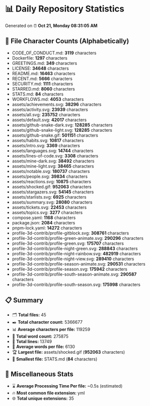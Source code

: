 # 📊 Daily Repository Statistics
Generated on ⏰ **Oct 21, Monday 08:31:05 AM**

## 📂 File Character Counts (Alphabetically)
- CODE_OF_CONDUCT.md: **3119** characters
- Dockerfile: **1297** characters
- GREETINGS.md: **349** characters
- LICENSE: **34648** characters
- README.md: **16463** characters
- RECENT.md: **5666** characters
- SECURITY.md: **1111** characters
- STARRED.md: **8060** characters
- STATS.md: **84** characters
- WORKFLOWS.md: **4053** characters
- assets/achievements.svg: **38296** characters
- assets/activity.svg: **23939** characters
- assets/all.svg: **235752** characters
- assets/default.svg: **42017** characters
- assets/github-snake-dark.svg: **128285** characters
- assets/github-snake-light.svg: **128285** characters
- assets/github-snake.gif: **501151** characters
- assets/habits.svg: **10817** characters
- assets/intro.svg: **3369** characters
- assets/languages.svg: **14744** characters
- assets/lines-of-code.svg: **3308** characters
- assets/mine-dark.svg: **38492** characters
- assets/mine-light.svg: **38465** characters
- assets/notable.svg: **180737** characters
- assets/people.svg: **39834** characters
- assets/reactions.svg: **10875** characters
- assets/shocked.gif: **952063** characters
- assets/stargazers.svg: **54145** characters
- assets/starlists.svg: **6925** characters
- assets/summary.svg: **28080** characters
- assets/tickets.svg: **22453** characters
- assets/topics.svg: **3277** characters
- compose.yaml: **1168** characters
- package.json: **2084** characters
- pnpm-lock.yaml: **14272** characters
- profile-3d-contrib/profile-gitblock.svg: **308761** characters
- profile-3d-contrib/profile-green-animate.svg: **290296** characters
- profile-3d-contrib/profile-green.svg: **175707** characters
- profile-3d-contrib/profile-night-green.svg: **288843** characters
- profile-3d-contrib/profile-night-rainbow.svg: **482919** characters
- profile-3d-contrib/profile-night-view.svg: **289410** characters
- profile-3d-contrib/profile-season-animate.svg: **290531** characters
- profile-3d-contrib/profile-season.svg: **175942** characters
- profile-3d-contrib/profile-south-season-animate.svg: **290587** characters
- profile-3d-contrib/profile-south-season.svg: **175998** characters

## 📋 Summary
- 🗂️ **Total files:** 45
- ✒️ **Total character count:** 5366677
- 📊 **Average characters per file:** 119259
- 📝 **Total word count:** 275875
- 🧾 **Total lines:** 13749
- 📐 **Average words per file:** 6130
- 🏆 **Largest file:** assets/shocked.gif (**952063** characters)
- 🥉 **Smallest file:** STATS.md (**84** characters)

## 🌟 Miscellaneous Stats
- ⌛ **Average Processing Time Per file:** ~0.5s (estimated)
- 🔥 **Most common file extension:** yml
- 🌐 **Total unique extensions:** 35

